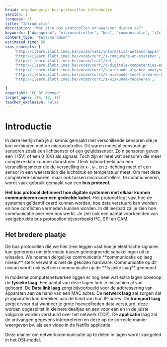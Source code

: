 ```yaml
---
hruid: org-dwengo-pc-bus-protocollen-introductie
version: 1
language: nl
title: "Introductie"
description: "Wat zijn bus protocollen en waarvoor dienen ze?"
keywords: ["dwenguino", "microcontroller", "bus", "communicatie", "i2c", "spi", "uart", "can"]
content_type: "text/markdown"
estimated_time: 50
skos_concepts: [
    'http://ilearn.ilabt.imec.be/vocab/vak1/informatica-wetenschappen', 
    'http://ilearn.ilabt.imec.be/vocab/curr1/s-computers-en-systemen',
    'http://ilearn.ilabt.imec.be/vocab/tref1/ict',
    'http://ilearn.ilabt.imec.be/vocab/curr1/c-digitale-competenties-en-mediawijsheid',
    'http://ilearn.ilabt.imec.be/vocab/curr1/s-wiskunde-algebra-analyse',
    'http://ilearn.ilabt.imec.be/vocab/curr1/s-wiskunde-modelleren-en-heuristiek',
    'http://ilearn.ilabt.imec.be/vocab/curr1/s-wiskunde-redeneren',

]
copyright: "CC BY dwengo"
target_ages: [16, 17, 18]
teacher_exclusive: False
---
```


# Introductie

In deze leerlijn heb je al kennis gemaakt met verschillende sensoren die je kon verbinden met de microcontroller. Dit waren meestal eenvoudige sensoren zoals een lichtsensor of een geluidssensor. Zo'n sensoren geven een 1 (5V) of een 0 (0V) als signaal. Toch zijn er heel wat sensoren die meer complexe data kunnen doorsturen. Denk bijboorbeeld aan een versnellingsmeter die de versnelling in x-, y-, en z-richting meet of een sensor in een weerstation die luchtdruk en temperatuur meet. Om met deze complexere sensoren, maar ook tussen microcontrollers, te communiceren, wordt vaak gebruik gemaakt van een **bus protocol**. 

**Het bus protocol definieert hoe digitale systemen met elkaar kunnen communiceren over een gedeelde kabel.** Het protocol legt vast hoe de systemen geïdentificeerd kunnen worden, hoe data verstuurd kan worden en hoe conflicten vermeden kunnen worden. In dit leerpad zal je zien hoe communicatie over een bus werkt. Je ziet ook een aantal voorbeelden van veelgebruikte bus protocollen bijvoorbeeld I²C, SPI en CAM.

<div class="dwengo-content sideinfo">
<h2 class="title">Het bredere plaatje</h2>
<div class="content">
De bus protocollen die we hier zien leggen vast hoe je elektrische signalen kan genereren om informatie tussen geïntegreerde schakelingen uit te wisselen. We noemen dergelijke communicatie **communicatie op laag niveau** sterk verwant is met de gekozen hardware. Communicatie op dit niveau wordt ook wel een communicatie op de **fysieke laag** genoemd.

In moderne computernetwerken liggen er nog heel wat extra lagen bovenop de **fysieke laag**. Een aantal van deze lagen heb je misschien al van gehoord. De **Data link laag** zorgt bijvoorbeeld voor de addressering van apparaten aan de hand van een MAC adres. De **netwerk laag** zal zorgen dat je apparaten kan bereiken aan de hand van hun IP-adres. De **transport laag** zorgt ervoor dat wanneer je grote hoeveelheden data verstuurd, deze worden opgesplitst in kleinere deeltjes en een voor een en in de juiste volgorde worden verstuurd over het netwerk (TCP). De **applicatie** laag zal de ontvangen gegevens interpreteren en deze op de correcte manier weergeven bv. als een video in de Netflix applicatie.

Deze manier om netwerkcommunicatie op te delen in lagen wordt vastgeled in het OSI-model.
</div>
</div>